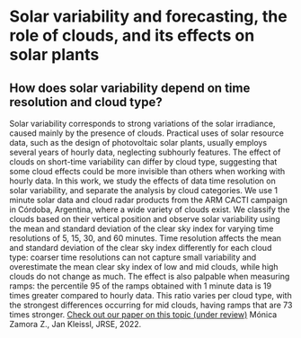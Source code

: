 # Solar variability and forecasting, the role of clouds, and its effects on solar plants


## How does solar variability depend on time resolution and cloud type?

Solar variability corresponds to strong variations of the solar irradiance, caused mainly by the presence of clouds.
Practical uses of solar resource data, such as the design of photovoltaic solar plants, usually employs several years
of hourly data, neglecting subhourly features. The effect of clouds on short-time variability can differ by cloud type,
suggesting that some cloud effects could be more invisible than others when working with hourly data. In this work,
we study the effects of data time resolution on solar variability, and separate the analysis by cloud categories. We use
1 minute solar data and cloud radar products from the ARM CACTI campaign in Córdoba, Argentina, where a wide
variety of clouds exist. We classify the clouds based on their vertical position and observe solar variability using the
mean and standard deviation of the clear sky index for varying time resolutions of 5, 15, 30, and 60 minutes. Time
resolution affects the mean and standard deviation of the clear sky index differently for each cloud type: coarser time
resolutions can not capture small variability and overestimate the mean clear sky index of low and mid clouds, while
high clouds do not change as much. The effect is also palpable when measuring ramps: the percentile 95 of the ramps
obtained with 1 minute data is 19 times greater compared to hourly data. This ratio varies per cloud type, with the
strongest differences occurring for mid clouds, having ramps that are 73 times stronger.
[Check out our paper on this topic (under review)](https://mzamora.github.io/preprints/subhourly_preprint.pdf) Mónica Zamora Z., Jan Kleissl, JRSE, 2022.
